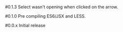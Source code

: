 #0.1.3
Select wasn't opening when clicked on the arrow.

#0.1.0
Pre compiling ES6/JSX and LESS.

#0.0.x
Initial release